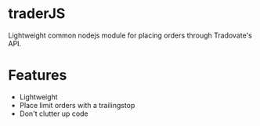# traderJS
Lightweight common nodejs module for placing orders through Tradovate's API.
# Features
+ Lightweight
+ Place limit orders with a trailingstop
+ Don't clutter up code

